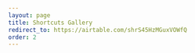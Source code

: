 ```yaml
---
layout: page
title: Shortcuts Gallery
redirect_to: https://airtable.com/shrS45HzMGuxVOWfQ
order: 2
---
```

